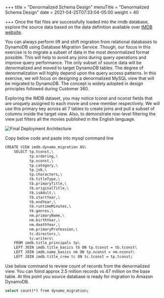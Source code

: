+++
title = "Denormalized Schema Design"
menuTitle = "Denormalized Schema Design"
date = 2021-04-25T07:33:04-05:00
weight = 40

+++
Once the flat files are successfully loaded into the imdb database, explore the source data based on the data definition available over [IMDB website](https://www.imdb.com/interfaces/).

You can always perform lift and shift migration from relational databases to DynamoDB using Database Migration Service.
Though, our focus in this exercise is to migrate a subset of data in the most denormalized format possible. This will help to avoid any joins during query operations and improve query performance.
The only subset of source data will be denormalized and moved to target DynamoDB tables. The degree of denormalization will highly depend upon the query access patterns.
In this exercise, we will focus on designing a denormalized MySQL view that will be migrated to DynamoDB. The concept is widely adopted in design principles followed during Customer 360.

Exploring the IMDB dataset, you may notice tconst and nconst fields that are uniquely assigned to each movie and crew member respectively. We will use this primary key across all 7 tables to create joins
and pull a subset of columns inside the target view. Also, to demonstrate row-level filtering the view just filters all the movies published in the English language.

![Final Deployment Architecture](/images/migration32.jpg)

Copy below code and paste into mysql command line
```bash
CREATE VIEW imdb.dynamo_migration AS\
	SELECT tp.tconst,\
		   tp.ordering,\
		   tp.nconst,\
		   tp.category,\
		   tp.job,\
		   tp.characters,\
		   tb.titleType,\
		   tb.primaryTitle,\
		   tb.originalTitle,\
		   tb.isAdult,\
		   tb.startYear,\
		   tb.endYear,\
		   tb.runtimeMinutes,\
		   tb.genres,\
		   nm.primaryName,\
		   nm.birthYear,\
		   nm.deathYear,\
		   nm.primaryProfession,\
		   tc.directors,\
		   tc.writers\
	FROM imdb.title_principals tp\
	LEFT JOIN imdb.title_basics tb ON tp.tconst = tb.tconst\
	LEFT JOIN imdb.name_basics nm ON tp.nconst = nm.nconst\
	LEFT JOIN imdb.title_crew tc ON tc.tconst = tp.tconst;
  ```
  Use below command to review count of records from the denormalized view. You can foind approx 2.5 million records vs 47 million on the base table. At this point you source database is ready for migration to Amazon DynamoDB.
  ```bash
  select count(*) from dynamo_migration;
  ```
